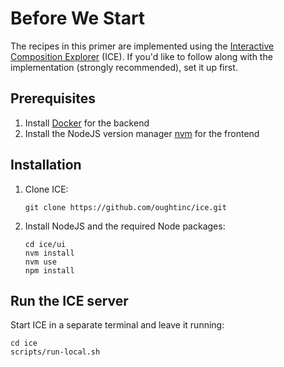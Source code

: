 # Before We Start

The recipes in this primer are implemented using the [Interactive Composition Explorer](https://github.com/oughtinc/ice) (ICE). If you'd like to follow along with the implementation (strongly recommended), set it up first.

## Prerequisites

1. Install [Docker](https://www.docker.com/products/docker-desktop/) for the backend
2. Install the NodeJS version manager [nvm](https://github.com/nvm-sh/nvm) for the frontend

## Installation

1.  Clone ICE:

    ```shell
    git clone https://github.com/oughtinc/ice.git
    ```
2.  Install NodeJS and the required Node packages:

    ```shell
    cd ice/ui
    nvm install
    nvm use
    npm install
    ```

## Run the ICE server

Start ICE in a separate terminal and leave it running:&#x20;

```shell
cd ice
scripts/run-local.sh
```

